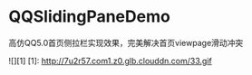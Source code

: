 # QQSlidingPaneDemo

高仿QQ5.0首页侧拉栏实现效果，完美解决首页viewpage滑动冲突

![][1]
[1]: http://7u2r57.com1.z0.glb.clouddn.com/33.gif

